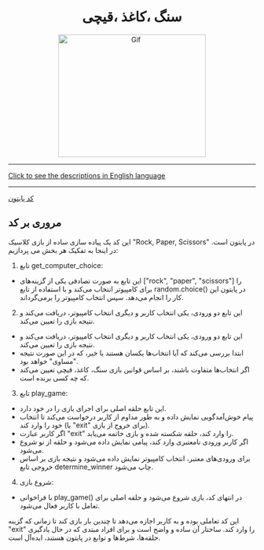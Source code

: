 <div align="center">

# سنگ ،کاغذ ،قیچی
<img alt="Gif" src="https://i.pinimg.com/originals/3b/f2/f4/3bf2f45865bc4a63a663611ea357de4c.gif" height="250px" width="300px">
</div>
<hr>

[Click to see the descriptions in English language](EnglishRockPaperScissors.md)
<hr>

[کد پایتون](RockPaperScissors/RockPaperScissors.py)
## مروری بر کد
این کد یک پیاده سازی ساده از بازی کلاسیک "Rock, Paper, Scissors" در پایتون است. در اینجا به تفکیک هر بخش می پردازیم:
1. تابع get_computer_choice:
- این تابع به صورت تصادفی یکی از گزینه‌های ["rock", "paper", "scissors"] را برای کامپیوتر انتخاب می‌کند و با استفاده از تابع random.choice() در پایتون این کار را انجام می‌دهد. سپس انتخاب کامپیوتر را برمی‌گرداند.
2. این تابع دو ورودی، یکی انتخاب کاربر و دیگری انتخاب کامپیوتر، دریافت می‌کند و نتیجه بازی را تعیین می‌کند.
- این تابع دو ورودی، یکی انتخاب کاربر و دیگری انتخاب کامپیوتر، دریافت می‌کند و نتیجه بازی را تعیین می‌کند.
- ابتدا بررسی می‌کند که آیا انتخاب‌ها یکسان هستند یا خیر، که در این صورت نتیجه "مساوی" خواهد بود.
- اگر انتخاب‌ها متفاوت باشند، بر اساس قوانین بازی سنگ، کاغذ، قیچی تعیین می‌کند که چه کسی برنده است.
3. تابع play_game:
  - این تابع حلقه اصلی برای اجرای بازی را در خود دارد.
  - پیام خوش‌آمدگویی نمایش داده و به طور مداوم از کاربر درخواست می‌کند تا انتخاب خود را وارد کند (یا "exit" برای خروج از بازی).
  - اگر کاربر عبارت "exit" را وارد کند، حلقه شکسته شده و بازی خاتمه می‌یابد.
  - اگر کاربر ورودی نامعتبری وارد کند، پیامی نمایش داده می‌شود و حلقه از نو شروع می‌شود.
  - برای ورودی‌های معتبر، انتخاب کامپیوتر نمایش داده می‌شود و نتیجه بازی بر اساس خروجی تابع determine_winner چاپ می‌شود.
4. شروع بازی:
- با فراخوانی play_game() در انتهای کد، بازی شروع می‌شود و حلقه اصلی برای تعامل با کاربر فعال می‌شود.

این کد تعاملی بوده و به کاربر اجازه می‌دهد تا چندین بار بازی کند تا زمانی که گزینه "exit" را وارد کند. ساختار آن ساده و واضح است و برای افراد مبتدی که در حال یادگیری حلقه‌ها، شرط‌ها و توابع در پایتون هستند، ایده‌آل است.
  
